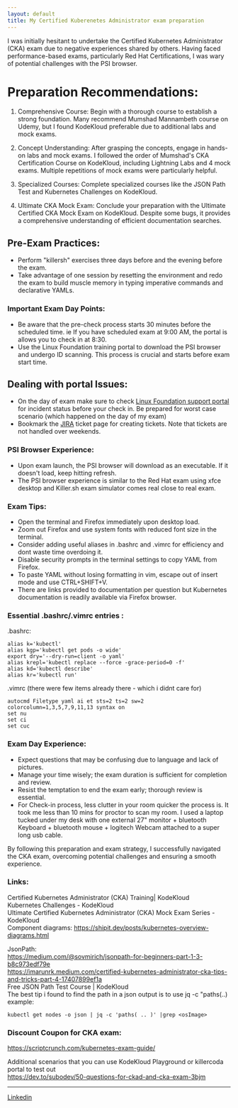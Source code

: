 ```yaml
---
layout: default
title: My Certified Kuberenetes Administrator exam preparation 
---
```


I was initially hesitant to undertake the Certified Kubernetes Administrator (CKA) exam due to negative experiences shared by others. Having faced performance-based exams, particularly Red Hat Certifications, I was wary of potential challenges with the PSI browser.  
  
# Preparation Recommendations:  
1. Comprehensive Course: Begin with a thorough course to establish a strong foundation. Many recommend Mumshad Mannambeth course on Udemy, but I found KodeKloud preferable due to additional labs and mock exams.  
  
2. Concept Understanding: After grasping the concepts, engage in hands-on labs and mock exams. I followed the order of Mumshad's CKA Certification Course on KodeKloud, including Lightning Labs and 4 mock exams. Multiple repetitions of mock exams were particularly helpful.  
  
3. Specialized Courses: Complete specialized courses like the JSON Path Test and Kubernetes Challenges on KodeKloud.  
4. Ultimate CKA Mock Exam: Conclude your preparation with the Ultimate Certified CKA Mock Exam on KodeKloud. Despite some bugs, it provides a comprehensive understanding of efficient documentation searches.  
  
## Pre-Exam Practices:  
- Perform "killersh" exercises three days before and the evening before the exam.  
- Take advantage of one session by resetting the environment and redo the exam to build muscle memory in typing imperative commands and declarative YAMLs.  
  
### Important Exam Day Points:  
- Be aware that the pre-check process starts 30 minutes before the scheduled time. ie If you have scheduled exam at 9:00 AM, the portal is allows you to check in at 8:30.  
- Use the Linux Foundation training portal to download the PSI browser and undergo ID scanning. This process is crucial and starts before exam start time.  
    
## Dealing with portal Issues:  
- On the day of exam make sure to check [Linux Foundation support portal](https://trainingstatus.linuxfoundation.org/) for incident status before your check in. Be prepared for worst case scenario (which happened on the day of my exam)  
- Bookmark the [JIRA](
https://jira.linuxfoundation.org/plugins/servlet/desk) ticket page  for creating tickets. Note that tickets are not handled over weekends.  
  
### PSI Browser Experience:  
- Upon exam launch, the PSI browser will download as an executable. If it doesn't load, keep hitting refresh.  
- The PSI browser experience is similar to the Red Hat exam using xfce desktop and Killer.sh exam simulator comes real close to real exam.  
  
### Exam Tips:  
- Open the terminal and Firefox immediately upon desktop load.    
- Zoom out Firefox and use system fonts with reduced font size in the terminal.    
- Consider adding useful aliases in .bashrc and .vimrc for efficiency and dont waste time overdoing it.    
- Disable security prompts in the terminal settings to copy YAML from Firefox.    
- To paste YAML without losing formatting in vim, escape out of insert mode and use CTRL+SHIFT+V.    
- There are links provided to documentation per question but Kubernetes documentation is readily available via Firefox browser.    
### Essential .bashrc/.vimrc entries :  
.bashrc:  
```  
alias k='kubectl'   
alias kgp='kubectl get pods -o wide'   
export dry='--dry-run=client -o yaml'   
alias krepl='kubectl replace --force -grace-period=0 -f'  
alias kd='kubectl describe'  
alias kr='kubectl run'  
```  
.vimrc (there were few items already there - which i didnt care for)  
```  
autocmd Filetype yaml ai et sts=2 ts=2 sw=2 colorcolumn=1,3,5,7,9,11,13 syntax on   
set nu   
set ci  
set cuc  
```  
### Exam Day Experience:  
- Expect questions that may be confusing due to language and lack of pictures.  
- Manage your time wisely; the exam duration is sufficient for completion and review.  
- Resist the temptation to end the exam early; thorough review is essential.  
- For Check-in process, less clutter in your room quicker the process is. It took me less than 10 mins for proctor to scan my room. I used a laptop tucked under my desk with one external 27" monitor + bluetooth Keyboard + bluetooth mouse + logitech Webcam attached to a super long usb cable.  
  
By following this preparation and exam strategy, I successfully navigated the CKA exam, overcoming potential challenges and ensuring a smooth experience.  
  
### Links:  
Certified Kubernetes Administrator (CKA) Training| KodeKloud  
Kubernetes Challenges - KodeKloud  
Ultimate Certified Kubernetes Administrator (CKA) Mock Exam Series - KodeKloud  
Component diagrams: https://shipit.dev/posts/kubernetes-overview-diagrams.html  
  
JsonPath:  
https://medium.com/@sovmirich/jsonpath-for-beginners-part-1-3-b8c973edf79e  
https://imarunrk.medium.com/certified-kubernetes-administrator-cka-tips-and-tricks-part-4-17407899ef1a  
Free JSON Path Test Course | KodeKloud  
The best tip i found to find the path in a json output is to use jq -c "paths(..)  
example:  
```  
kubectl get nodes -o json | jq -c 'paths( .. )' |grep <osImage>  
```  
  
### Discount Coupon for CKA exam:  
https://scriptcrunch.com/kubernetes-exam-guide/  
  
Additional scenarios that you can use KodeKloud Playground or killercoda portal to test out  
https://dev.to/subodev/50-questions-for-ckad-and-cka-exam-3bjm  

---
[Linkedin](https://www.linkedin.com/pulse/my-cka-exam-preparation-journey-prasana-raman%3FtrackingId=rzRQlP6rRgiHgI4Ore56cg%253D%253D/?trackingId=rzRQlP6rRgiHgI4Ore56cg%3D%3D)

